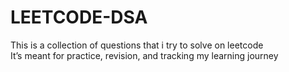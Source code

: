 # LEETCODE-DSA
This is a collection of questions that i try to solve on leetcode <br>
It’s meant for practice, revision, and tracking my learning journey
